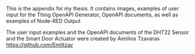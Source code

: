 This is the appendix for my thesis. 
It contains images, examples of user input for the Thing OpenAPI Generator, OpenAPI documents, as well as examples of Node-RED Output

The user input examples and the OpenAPI documents of the DHT22 Sensor and the Smart Door Actuator were created by Aimilios Tzavaras https://github.com/Emiltzav
